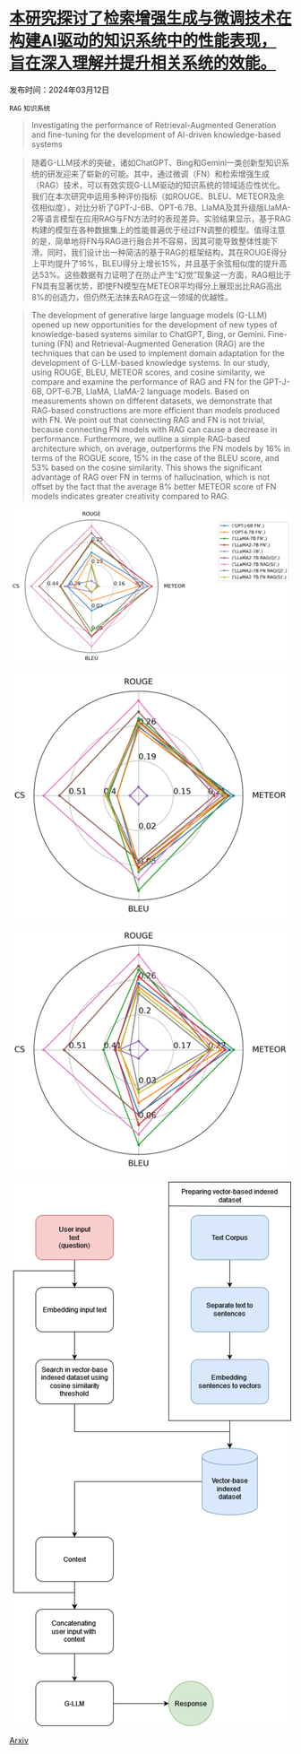 # [本研究探讨了检索增强生成与微调技术在构建AI驱动的知识系统中的性能表现，旨在深入理解并提升相关系统的效能。](https://arxiv.org/abs/2403.09727)

发布时间：2024年03月12日

`RAG` `知识系统`

> Investigating the performance of Retrieval-Augmented Generation and fine-tuning for the development of AI-driven knowledge-based systems

> 随着G-LLM技术的突破，诸如ChatGPT、Bing和Gemini一类创新型知识系统的研发迎来了崭新的可能。其中，通过微调（FN）和检索增强生成（RAG）技术，可以有效实现G-LLM驱动的知识系统的领域适应性优化。我们在本次研究中运用多种评价指标（如ROUGE、BLEU、METEOR及余弦相似度），对比分析了GPT-J-6B、OPT-6.7B、LlaMA及其升级版LlaMA-2等语言模型在应用RAG与FN方法时的表现差异。实验结果显示，基于RAG构建的模型在各种数据集上的性能普遍优于经过FN调整的模型。值得注意的是，简单地将FN与RAG进行融合并不容易，因其可能导致整体性能下滑。同时，我们设计出一种简洁的基于RAG的框架结构，其在ROUGE得分上平均提升了16%，BLEU得分上增长15%，并且基于余弦相似度的提升高达53%。这些数据有力证明了在防止产生“幻觉”现象这一方面，RAG相比于FN具有显著优势，即使FN模型在METEOR平均得分上展现出比RAG高出8%的创造力，但仍然无法抹去RAG在这一领域的优越性。

> The development of generative large language models (G-LLM) opened up new opportunities for the development of new types of knowledge-based systems similar to ChatGPT, Bing, or Gemini. Fine-tuning (FN) and Retrieval-Augmented Generation (RAG) are the techniques that can be used to implement domain adaptation for the development of G-LLM-based knowledge systems. In our study, using ROUGE, BLEU, METEOR scores, and cosine similarity, we compare and examine the performance of RAG and FN for the GPT-J-6B, OPT-6.7B, LlaMA, LlaMA-2 language models. Based on measurements shown on different datasets, we demonstrate that RAG-based constructions are more efficient than models produced with FN. We point out that connecting RAG and FN is not trivial, because connecting FN models with RAG can cause a decrease in performance. Furthermore, we outline a simple RAG-based architecture which, on average, outperforms the FN models by 16% in terms of the ROGUE score, 15% in the case of the BLEU score, and 53% based on the cosine similarity. This shows the significant advantage of RAG over FN in terms of hallucination, which is not offset by the fact that the average 8% better METEOR score of FN models indicates greater creativity compared to RAG.

![本研究探讨了检索增强生成与微调技术在构建AI驱动的知识系统中的性能表现，旨在深入理解并提升相关系统的效能。](../../../paper_images/2403.09727/fig53_de_covid_result.png)

![本研究探讨了检索增强生成与微调技术在构建AI驱动的知识系统中的性能表现，旨在深入理解并提升相关系统的效能。](../../../paper_images/2403.09727/fig52_de_corn_result.png)

![本研究探讨了检索增强生成与微调技术在构建AI驱动的知识系统中的性能表现，旨在深入理解并提升相关系统的效能。](../../../paper_images/2403.09727/fig54_de_urbanm_result.png)

![本研究探讨了检索增强生成与微调技术在构建AI驱动的知识系统中的性能表现，旨在深入理解并提升相关系统的效能。](../../../paper_images/2403.09727/fig51_de_process.png)

[Arxiv](https://arxiv.org/abs/2403.09727)